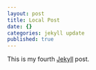 ```yaml
---
layout: post
title: Local Post
date: {}
categories: jekyll update
published: true
---
```


This is my fourth [Jekyll](http://jekyllrb.com/) post.

[jekyll-gh]: https://github.com/jekyll/jekyll
[jekyll]:    http://jekyllrb.com